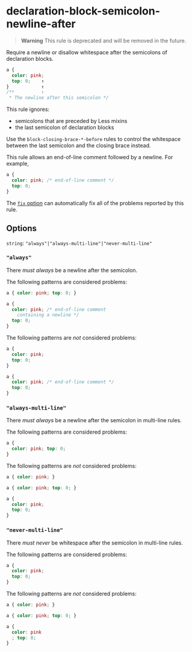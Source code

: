# declaration-block-semicolon-newline-after

> **Warning** This rule is deprecated and will be removed in the future.

Require a newline or disallow whitespace after the semicolons of declaration blocks.

<!-- prettier-ignore -->
```css
a {
  color: pink;
  top: 0;    ↑
}            ↑
/**          ↑
 * The newline after this semicolon */
```

This rule ignores:

- semicolons that are preceded by Less mixins
- the last semicolon of declaration blocks

Use the `block-closing-brace-*-before` rules to control the whitespace between the last semicolon and the closing brace instead.

This rule allows an end-of-line comment followed by a newline. For example,

<!-- prettier-ignore -->
```css
a {
  color: pink; /* end-of-line comment */
  top: 0;
}
```

The [`fix` option](../../../docs/user-guide/usage/options.md#fix) can automatically fix all of the problems reported by this rule.

## Options

`string`: `"always"|"always-multi-line"|"never-multi-line"`

### `"always"`

There _must always_ be a newline after the semicolon.

The following patterns are considered problems:

<!-- prettier-ignore -->
```css
a { color: pink; top: 0; }
```

<!-- prettier-ignore -->
```css
a {
  color: pink; /* end-of-line comment
    containing a newline */
  top: 0;
}
```

The following patterns are _not_ considered problems:

<!-- prettier-ignore -->
```css
a {
  color: pink;
  top: 0;
}
```

<!-- prettier-ignore -->
```css
a {
  color: pink; /* end-of-line comment */
  top: 0;
}
```

### `"always-multi-line"`

There _must always_ be a newline after the semicolon in multi-line rules.

The following patterns are considered problems:

<!-- prettier-ignore -->
```css
a {
  color: pink; top: 0;
}
```

The following patterns are _not_ considered problems:

<!-- prettier-ignore -->
```css
a { color: pink; }
```

<!-- prettier-ignore -->
```css
a { color: pink; top: 0; }
```

<!-- prettier-ignore -->
```css
a {
  color: pink;
  top: 0;
}
```

### `"never-multi-line"`

There _must never_ be whitespace after the semicolon in multi-line rules.

The following patterns are considered problems:

<!-- prettier-ignore -->
```css
a {
  color: pink;
  top: 0;
}
```

The following patterns are _not_ considered problems:

<!-- prettier-ignore -->
```css
a { color: pink; }
```

<!-- prettier-ignore -->
```css
a { color: pink; top: 0; }
```

<!-- prettier-ignore -->
```css
a {
  color: pink
  ; top: 0;
}
```
